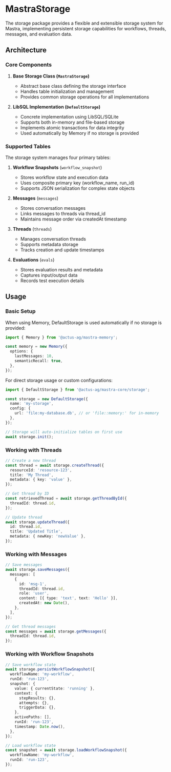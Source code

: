 # MastraStorage

The storage package provides a flexible and extensible storage system for Mastra, implementing persistent storage capabilities for workflows, threads, messages, and evaluation data.

## Architecture

### Core Components

1. **Base Storage Class (`MastraStorage`)**
   - Abstract base class defining the storage interface
   - Handles table initialization and management
   - Provides common storage operations for all implementations

2. **LibSQL Implementation (`DefaultStorage`)**
   - Concrete implementation using LibSQL/SQLite
   - Supports both in-memory and file-based storage
   - Implements atomic transactions for data integrity
   - Used automatically by Memory if no storage is provided

### Supported Tables

The storage system manages four primary tables:

1. **Workflow Snapshots** (`workflow_snapshot`)
   - Stores workflow state and execution data
   - Uses composite primary key (workflow_name, run_id)
   - Supports JSON serialization for complex state objects

2. **Messages** (`messages`)
   - Stores conversation messages
   - Links messages to threads via thread_id
   - Maintains message order via createdAt timestamp

3. **Threads** (`threads`)
   - Manages conversation threads
   - Supports metadata storage
   - Tracks creation and update timestamps

4. **Evaluations** (`evals`)
   - Stores evaluation results and metadata
   - Captures input/output data
   - Records test execution details

## Usage

### Basic Setup

When using Memory, DefaultStorage is used automatically if no storage is provided:

```typescript
import { Memory } from '@actus-ag/mastra-memory';

const memory = new Memory({
  options: {
    lastMessages: 10,
    semanticRecall: true,
  },
});
```

For direct storage usage or custom configurations:

```typescript
import { DefaultStorage } from '@actus-ag/mastra-core/storage';

const storage = new DefaultStorage({
  name: 'my-storage',
  config: {
    url: 'file:my-database.db', // or 'file::memory:' for in-memory
  },
});

// Storage will auto-initialize tables on first use
await storage.init();
```

### Working with Threads

```typescript
// Create a new thread
const thread = await storage.createThread({
  resourceId: 'resource-123',
  title: 'My Thread',
  metadata: { key: 'value' },
});

// Get thread by ID
const retrievedThread = await storage.getThreadById({
  threadId: thread.id,
});

// Update thread
await storage.updateThread({
  id: thread.id,
  title: 'Updated Title',
  metadata: { newKey: 'newValue' },
});
```

### Working with Messages

```typescript
// Save messages
await storage.saveMessages({
  messages: [
    {
      id: 'msg-1',
      threadId: thread.id,
      role: 'user',
      content: [{ type: 'text', text: 'Hello' }],
      createdAt: new Date(),
    },
  ],
});

// Get thread messages
const messages = await storage.getMessages({
  threadId: thread.id,
});
```

### Working with Workflow Snapshots

```typescript
// Save workflow state
await storage.persistWorkflowSnapshot({
  workflowName: 'my-workflow',
  runId: 'run-123',
  snapshot: {
    value: { currentState: 'running' },
    context: {
      stepResults: {},
      attempts: {},
      triggerData: {},
    },
    activePaths: [],
    runId: 'run-123',
    timestamp: Date.now(),
  },
});

// Load workflow state
const snapshot = await storage.loadWorkflowSnapshot({
  workflowName: 'my-workflow',
  runId: 'run-123',
});
```
